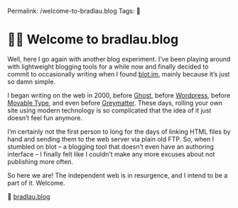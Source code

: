 Permalink: /welcome-to-bradlau.blog
Tags: 📄

#  👋🏻 Welcome to bradlau.blog

Well, here I go again with another blog experiment. I’ve been playing around with lightweight blogging tools for a while now and finally decided to commit to occasionally writing when I found [blot.im](https://blot.im), mainly because it’s just so damn simple. 

I began writing on the web in 2000, before [Ghost](https://ghost.org), before [Wordpress](https://wordpress.com), before [Movable Type](https://www.movabletype.com), and even before [Greymatter](https://en.wikipedia.org/wiki/Greymatter_(software)). These days, rolling your own site using modern technology is so complicated that the idea of it just doesn’t feel fun anymore. 

I’m certainly not the first person to long for the days of linking HTML files by hand and sending them to the web server via plain old FTP. So, when I stumbled on blot – a blogging tool that doesn’t even have an authoring interface – I finally felt like I couldn’t make any more excuses about not publishing more often. 

So here we are! The independent web is in resurgence, and I intend to be a part of it. Welcome.

👀 [bradlau.blog](https://bradlau.blog)

